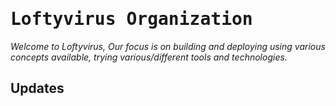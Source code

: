 # <samp>Loftyvirus Organization</samp>
_Welcome to Loftyvirus, Our focus is on building and deploying using various concepts available, trying various/different tools and technologies._

## Updates
<!-- feed start -->
<!-- feed end -->
